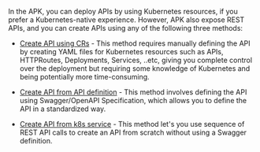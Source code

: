 
In the APK, you can deploy APIs by using Kubernetes resources, if you prefer a Kubernetes-native experience. However, APK also expose REST APIs, and you can create APIs using any of the following three methods:

- [Create API using CRs](../create-and-deploy-apis/create-api-using-cr) - This method requires manually defining the API by creating YAML files for Kubernetes resources such as APIs, HTTPRoutes, Deployments, Services, ..etc, giving you complete control over the deployment but requiring some knowledge of Kubernetes and being potentially more time-consuming.

- [Create API from API definition](../create-and-deploy-apis/create-api-from-api-definition) - This method involves defining the API using Swagger/OpenAPI Specification, which allows you to define the API in a standardized way.

- [Create API from k8s service](../create-and-deploy-apis/create-api-from-k8s-service) - This method let's you use sequence of REST API calls to create an API from scratch without using a Swagger definition.

